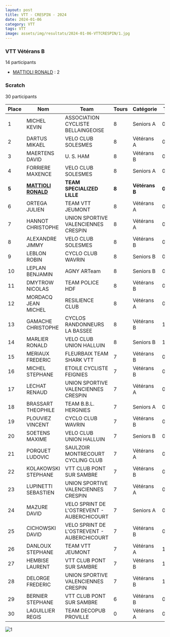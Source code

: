 ```yaml
---
layout: post
title: VTT - CRESPIN - 2024
date: 2024-01-06
category: VTT
tags: VTT
image: assets/img/resultats/2024-01-06-VTTCRESPIN/1.jpg
---
```


### VTT Vétérans B
14 participants
- [MATTIOLI RONALD](https://teamspecializedlille.cc/coureurs/mattiolironald) : 2

### Scratch
30 participants

| Place | Nom | Team | Tours | Catégorie | Temps |
|---|---|---|---|---|---|
| 1 | MICHEL KEVIN | ASSOCIATION CYCLISTE BELLAINGEOISE | 8 | Seniors A | 0:53:15 | 
| 2 | DARTUS MIKAEL | VELO CLUB SOLESMES | 8 | Vétérans A | 0:54:39 | 
| 3 | MAERTENS DAVID | U. S. HAM | 8 | Vétérans B | 0:55:0 | 
| 4 | FORRIERE MAXENCE | VELO CLUB SOLESMES | 8 | Seniors A | 0:55:18 | 
| **5** | **[MATTIOLI RONALD](https://teamspecializedlille.cc/coureurs/mattiolironald)** | **TEAM SPECIALIZED LILLE** | **8** | **Vétérans B** | **0:56:27** | 
| 6 | ORTEGA JULIEN | TEAM VTT JEUMONT | 8 | Vétérans A | 0:56:37 | 
| 7 | HANNOT CHRISTOPHE | UNION SPORTIVE VALENCIENNES CRESPIN | 8 | Vétérans A | 0:57:10 | 
| 8 | ALEXANDRE JIMMY | VELO CLUB SOLESMES | 8 | Vétérans B | 0:57:15 | 
| 9 | LEBLON ROBIN | CYCLO CLUB WAVRIN | 8 | Seniors B | 0:57:49 | 
| 10 | LEPLAN BENJAMIN | AGNY ARTeam | 8 | Seniors B | 0:58:13 | 
| 11 | DMYTROW NICOLAS | TEAM POLICE HDF | 8 | Vétérans B | 0:58:32 | 
| 12 | MORDACQ JEAN MICHEL | RESILIENCE CLUB | 8 | Vétérans A | 0:59:55 | 
| 13 | GAMACHE CHRISTOPHE | CYCLOS RANDONNEURS LA BASSEE | 8 | Vétérans B | 1:0:5 | 
| 14 | MARLIER RONALD | VELO CLUB UNION HALLUIN | 8 | Seniors B | 1:1:23 | 
| 15 | MERIAUX FREDERIC | FLEURBAIX TEAM SHARK VTT | 7 | Vétérans B | 0:54:7 | 
| 16 | MICHEL STEPHANE | ETOILE CYCLISTE FEIGNIES | 7 | Vétérans B | 0:54:10 | 
| 17 | LECHAT RENAUD | UNION SPORTIVE VALENCIENNES CRESPIN | 7 | Vétérans A | 0:55:9 | 
| 18 | BRASSART THEOPHILE | TEAM B.B.L. HERGNIES | 7 | Seniors A | 0:55:13 | 
| 19 | PLOUVIEZ VINCENT | CYCLO CLUB WAVRIN | 7 | Vétérans B | 0:55:28 | 
| 20 | SOETENS MAXIME | VELO CLUB UNION HALLUIN | 7 | Seniors B | 0:56:14 | 
| 21 | PORQUET LUDOVIC | SAULZOIR MONTRECOURT CYCLING CLUB | 7 | Vétérans A | 0:56:20 | 
| 22 | KOLAKOWSKI STEPHANE | VTT  CLUB PONT SUR SAMBRE | 7 | Vétérans B | 0:57:8 | 
| 23 | LUPINETTI SEBASTIEN | UNION SPORTIVE VALENCIENNES CRESPIN | 7 | Vétérans A | 0:59:13 | 
| 24 | MAZURE DAVID | VELO SPRINT DE L'OSTREVENT - AUBERCHICOURT | 7 | Seniors A | 0:59:45 | 
| 25 | CICHOWSKI DAVID | VELO SPRINT DE L'OSTREVENT - AUBERCHICOURT | 7 | Vétérans B | 0:59:50 | 
| 26 | DANLOUX STEPHANE | TEAM VTT JEUMONT | 7 | Vétérans A | 1:0:0 | 
| 27 | HEMBISE LAURENT | VTT  CLUB PONT SUR SAMBRE | 7 | Vétérans B | 1:0:5 | 
| 28 | DELORGE FREDERIC | UNION SPORTIVE VALENCIENNES CRESPIN | 7 | Vétérans B | 1:0:20 | 
| 29 | BERNIER STEPHANE | VTT  CLUB PONT SUR SAMBRE | 6 | Vétérans B | 0:57:28 | 
| 30 | LAGUILLIER REGIS | TEAM DECOPUB PROVILLE | 0 | Vétérans A | 0:38:53 | 

![1](http://teamspecializedlille.github.io/assets/img/resultats/2024-01-06-VTTCRESPIN/1.jpg)
